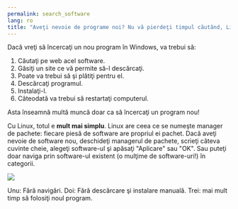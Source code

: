 ```yaml
---
permalink: search_software
lang: ro
title: "Aveţi nevoie de programe noi? Nu vă pierdeţi timpul căutând, Linux vă face rost."
---
```


Dacă vreţi să încercaţi un nou program în Windows, va trebui să:


<ol>
<li>Căutaţi pe web acel software.</li>
<li>Găsiţi un site ce vă permite să-l descărcaţi.</li>
<li>Poate va trebui să şi plătiţi pentru el.</li>
<li>Descărcaţi programul.</li>
<li>Instalaţi-l.</li>
<li>Câteodată va trebui să restartaţi computerul.</li>
</ol>

Asta înseamnă multă muncă doar ca să încercaţi un program nou!

Cu Linux, totul e <b>mult mai simplu</b>. Linux are ceea ce se numeşte
manager de pachete: fiecare piesă de software are propriul ei pachet. Dacă
aveţi nevoie de software nou, deschideţi managerul de pachete, scrieţi câteva
cuvinte cheie, alegeţi software-ul şi apăsaţi "Aplicare" sau "OK". Sau puteţi
doar naviga prin software-ul existent (o mulţime de software-uri!) în categorii.

<img src="Images/synaptic.png" />

Unu: Fără navigări. Doi: Fără descărcare şi instalare manuală. Trei: mai mult timp să folosiţi noul program.




